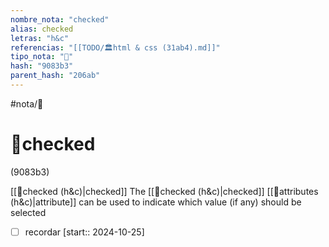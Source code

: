 ```yaml
---
nombre_nota: "checked"
alias: checked
letras: "h&c"
referencias: "[[TODO/🏛️html & css (31ab4).md]]"
tipo_nota: "📑"
hash: "9083b3"
parent_hash: "206ab"
---
```


#nota/📑

# 📑checked
<div class="hash">(9083b3)</div>

[[📑checked (h&c)|checked]]
The [[📑checked (h&c)|checked]] [[📑attributes (h&c)|attribute]] can be used to indicate which value (if any) should be selected


- [ ] recordar  [start:: 2024-10-25]
